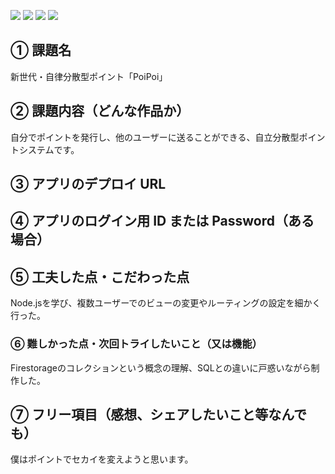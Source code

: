 ![](https://img.shields.io/badge/html-5.0-green)
![](https://img.shields.io/badge/css-blue)
![](https://img.shields.io/badge/JavaScript-orange)
![](https://img.shields.io/badge/Node.js-greren)

## ① 課題名
新世代・自律分散型ポイント「PoiPoi」

## ② 課題内容（どんな作品か）

自分でポイントを発行し、他のユーザーに送ることができる、自立分散型ポイントシステムです。

## ③ アプリのデプロイ URL


## ④ アプリのログイン用 ID または Password（ある場合）

## ⑤ 工夫した点・こだわった点

Node.jsを学び、複数ユーザーでのビューの変更やルーティングの設定を細かく行った。

### ⑥ 難しかった点・次回トライしたいこと（又は機能）

Firestorageのコレクションという概念の理解、SQLとの違いに戸惑いながら制作した。

## ⑦ フリー項目（感想、シェアしたいこと等なんでも）

僕はポイントでセカイを変えようと思います。